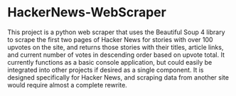# HackerNews-WebScraper

This project is a python web scraper that uses the Beautiful Soup 4 library to scrape the first two pages of Hacker News for stories with over 100 upvotes on the site, and returns those stories with their titles, article links, and current number of votes in descending order based on upvote total. It currently functions as a basic console application, but could easily be integrated into other projects if desired as a single component. It is designed specifically for Hacker News, and scraping data from another site would require almost a complete rewrite.
